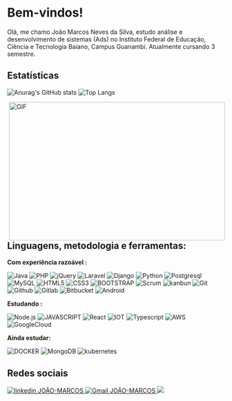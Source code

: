 # Bem-vindos!

Olá, me chamo João Marcos Neves da Silva, estudo análise e desenvolvimento de sistemas (Ads) no Instituto Federal de Educação, Ciência e Tecnologia Baiano, Campus Guanambi. Atualmente cursando 3 semestre.
## Estatísticas 
![Anurag's GitHub stats](https://github-readme-stats.vercel.app/api?username=JOaOMARcosNs&show_icons=true&theme=gotham)
![Top Langs](https://github-readme-stats.vercel.app/api/top-langs/?username=JOaOMARcosNs&theme=gotham)


<img align="right" alt="GIF" src="http://clubedosgeeks.com.br/wp-content/uploads/2016/01/dormrm.gif?raw=true" width="500" height="320" />

## Linguagens, metodologia e ferramentas:  


**Com experiência razoável :**

![Java](https://img.shields.io/badge/%20java-141321?style=for-the-badge&logo=java)
![PHP](https://img.shields.io/badge/%20PHP-141321?style=for-the-badge&logo=php)
![jQuery](https://img.shields.io/badge/jQuery-141321?style=for-the-badge&logo=jquery)
![Laravel](https://img.shields.io/badge/%20Laravel-141321?style=for-the-badge&logo=laravel)
![Django](https://img.shields.io/badge/%20django-141321?style=for-the-badge&logo=django)
![Python](https://img.shields.io/badge/%20python-141321?style=for-the-badge&logo=python)
![Postgresql](https://img.shields.io/badge/%20postgresql-141321?style=for-the-badge&logo=postgresql) 
![MySQL](https://img.shields.io/badge/%20mysql-141321?style=for-the-badge&logo=mysql) 
![HTML5](https://img.shields.io/badge/%20html-141321?style=for-the-badge&logo=html5) 
![CSS3](https://img.shields.io/badge/%20css-141321?style=for-the-badge&logo=css3) 
![BOOTSTRAP](https://img.shields.io/badge/%20bootstrap-141321?style=for-the-badge&logo=bootstrap)
![Scrum](https://img.shields.io/badge/%20scrum-141321?style=for-the-badge&logo=scrum)
![kanbun](https://img.shields.io/badge/%20kanbun-141321?style=for-the-badge&logo=kanbun)
![Git](https://img.shields.io/badge/%20git-141321?style=for-the-badge&logo=git)
![Github](https://img.shields.io/badge/%20github-141321?style=for-the-badge&logo=github)
![Gitlab](https://img.shields.io/badge/%20gitlab-141321?style=for-the-badge&logo=gitlab)
![Bitbucket](https://img.shields.io/badge/Bitbucket-141321?style=for-the-badge&logo=bitbucket)
![Android](https://img.shields.io/badge/Android-141321?style=for-the-badge&logo=android)


**Estudando :**

![Node.js](https://img.shields.io/badge/Node.js-141321?style=for-the-badge&logo=nodedotjs)
![JAVASCRIPT](https://img.shields.io/badge/%20JavaScript-141321?style=for-the-badge&logo=JavaScript)
![React](https://img.shields.io/badge/%20React-141321?style=for-the-badge&logo=React)
![IOT](https://img.shields.io/badge/%20iot-141321?style=for-the-badge&logo=iot)
![Typescript](https://img.shields.io/badge/typescript-141321?style=for-the-badge&logo=typescript)
![AWS](https://img.shields.io/badge/AWS-141321?style=for-the-badge&logo=amazon-aws)
![GoogleCloud](https://img.shields.io/badge/GoogleCloud-141321?style=for-the-badge&logo=google-cloud)


**Ainda estudar:**

![DOCKER](https://img.shields.io/badge/%20docker-141321?style=for-the-badge&logo=docker)
![MongoDB](https://img.shields.io/badge/%20MongoDB-141321?style=for-the-badge&logo=MongoDB)
![kubernetes](https://img.shields.io/badge/kubernetes-141321.svg?&style=for-the-badge&logo=kubernetes)

## Redes sociais
<a href="https://www.linkedin.com/in/jo%C3%A3o-marcos-neves-da-silva-7a2a39173/">
    <img src="https://img.shields.io/badge/linkedin%20-141321?style=for-the-badge&logo=linkedin" alt="linkedin JOÃO-MARCOS"/>
</a>
<a href="mailto:joaomarcosnina@gmail.com">
  <img src="https://img.shields.io/badge/gmail%20-141321?style=for-the-badge&logo=gmail" alt="Gmail JOÃO-MARCOS"/>
</a>
<a href="mailto:joaomarcos_iga@hotmail.com">
  <img src="https://img.shields.io/badge/Microsoft_Outlook-141321?style=for-the-badge&logo=microsoft-outlook"/>
</a>

